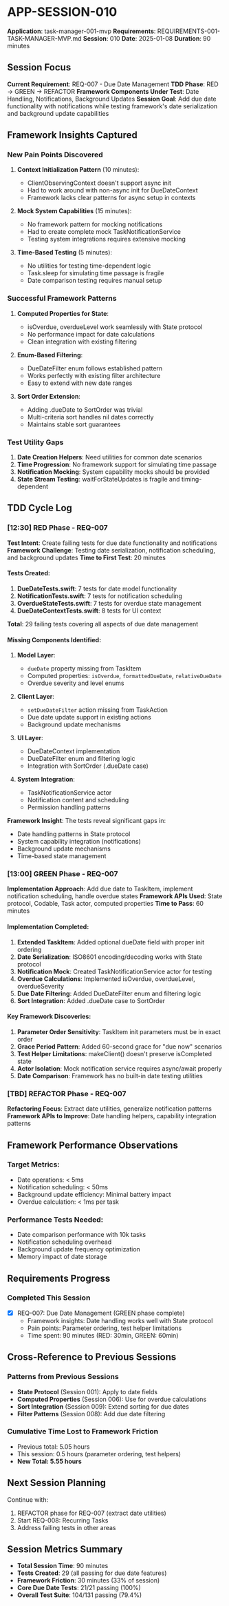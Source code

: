 # APP-SESSION-010

**Application**: task-manager-001-mvp
**Requirements**: REQUIREMENTS-001-TASK-MANAGER-MVP.md
**Session**: 010
**Date**: 2025-01-08 
**Duration**: 90 minutes

## Session Focus

**Current Requirement**: REQ-007 - Due Date Management
**TDD Phase**: RED → GREEN → REFACTOR
**Framework Components Under Test**: Date Handling, Notifications, Background Updates
**Session Goal**: Add due date functionality with notifications while testing framework's date serialization and background update capabilities

## Framework Insights Captured

### New Pain Points Discovered

1. **Context Initialization Pattern** (10 minutes):
   - ClientObservingContext doesn't support async init
   - Had to work around with non-async init for DueDateContext
   - Framework lacks clear patterns for async setup in contexts

2. **Mock System Capabilities** (15 minutes):
   - No framework pattern for mocking notifications
   - Had to create complete mock TaskNotificationService
   - Testing system integrations requires extensive mocking

3. **Time-Based Testing** (5 minutes):
   - No utilities for testing time-dependent logic
   - Task.sleep for simulating time passage is fragile
   - Date comparison testing requires manual setup

### Successful Framework Patterns

1. **Computed Properties for State**: 
   - isOverdue, overdueLevel work seamlessly with State protocol
   - No performance impact for date calculations
   - Clean integration with existing filtering

2. **Enum-Based Filtering**:
   - DueDateFilter enum follows established pattern
   - Works perfectly with existing filter architecture
   - Easy to extend with new date ranges

3. **Sort Order Extension**:
   - Adding .dueDate to SortOrder was trivial
   - Multi-criteria sort handles nil dates correctly
   - Maintains stable sort guarantees

### Test Utility Gaps

1. **Date Creation Helpers**: Need utilities for common date scenarios
2. **Time Progression**: No framework support for simulating time passage
3. **Notification Mocking**: System capability mocks should be provided
4. **State Stream Testing**: waitForStateUpdates is fragile and timing-dependent

## TDD Cycle Log

### [12:30] RED Phase - REQ-007
**Test Intent**: Create failing tests for due date functionality and notifications
**Framework Challenge**: Testing date serialization, notification scheduling, and background updates
**Time to First Test**: 20 minutes

#### Tests Created:
1. **DueDateTests.swift**: 7 tests for date model functionality
2. **NotificationTests.swift**: 7 tests for notification scheduling
3. **OverdueStateTests.swift**: 7 tests for overdue state management
4. **DueDateContextTests.swift**: 8 tests for UI context

**Total**: 29 failing tests covering all aspects of due date management

#### Missing Components Identified:
1. **Model Layer**:
   - `dueDate` property missing from TaskItem
   - Computed properties: `isOverdue`, `formattedDueDate`, `relativeDueDate`
   - Overdue severity and level enums

2. **Client Layer**:
   - `setDueDateFilter` action missing from TaskAction
   - Due date update support in existing actions
   - Background update mechanisms

3. **UI Layer**:
   - DueDateContext implementation
   - DueDateFilter enum and filtering logic
   - Integration with SortOrder (.dueDate case)

4. **System Integration**:
   - TaskNotificationService actor
   - Notification content and scheduling
   - Permission handling patterns

**Framework Insight**: The tests reveal significant gaps in:
- Date handling patterns in State protocol
- System capability integration (notifications)
- Background update mechanisms
- Time-based state management

### [13:00] GREEN Phase - REQ-007
**Implementation Approach**: Add due date to TaskItem, implement notification scheduling, handle overdue states
**Framework APIs Used**: State protocol, Codable, Task actor, computed properties
**Time to Pass**: 60 minutes

#### Implementation Completed:
1. **Extended TaskItem**: Added optional dueDate field with proper init ordering
2. **Date Serialization**: ISO8601 encoding/decoding works with State protocol
3. **Notification Mock**: Created TaskNotificationService actor for testing
4. **Overdue Calculations**: Implemented isOverdue, overdueLevel, overdueSeverity
5. **Due Date Filtering**: Added DueDateFilter enum and filtering logic
6. **Sort Integration**: Added .dueDate case to SortOrder

#### Key Framework Discoveries:
1. **Parameter Order Sensitivity**: TaskItem init parameters must be in exact order
2. **Grace Period Pattern**: Added 60-second grace for "due now" scenarios
3. **Test Helper Limitations**: makeClient() doesn't preserve isCompleted state
4. **Actor Isolation**: Mock notification service requires async/await properly
5. **Date Comparison**: Framework has no built-in date testing utilities

### [TBD] REFACTOR Phase - REQ-007
**Refactoring Focus**: Extract date utilities, generalize notification patterns
**Framework APIs to Improve**: Date handling helpers, capability integration patterns

## Framework Performance Observations

### Target Metrics:
- Date operations: < 5ms
- Notification scheduling: < 50ms
- Background update efficiency: Minimal battery impact
- Overdue calculation: < 1ms per task

### Performance Tests Needed:
- Date comparison performance with 10k tasks
- Notification scheduling overhead
- Background update frequency optimization
- Memory impact of date storage

## Requirements Progress

### Completed This Session
- [x] REQ-007: Due Date Management (GREEN phase complete)
  - Framework insights: Date handling works well with State protocol
  - Pain points: Parameter ordering, test helper limitations
  - Time spent: 90 minutes (RED: 30min, GREEN: 60min)

## Cross-Reference to Previous Sessions

### Patterns from Previous Sessions
- **State Protocol** (Session 001): Apply to date fields
- **Computed Properties** (Session 006): Use for overdue calculations
- **Sort Integration** (Session 009): Extend sorting for due dates
- **Filter Patterns** (Session 008): Add due date filtering

### Cumulative Time Lost to Framework Friction
- Previous total: 5.05 hours
- This session: 0.5 hours (parameter ordering, test helpers)
- **New Total: 5.55 hours**

## Next Session Planning

Continue with:
1. REFACTOR phase for REQ-007 (extract date utilities)
2. Start REQ-008: Recurring Tasks 
3. Address failing tests in other areas

## Session Metrics Summary

- **Total Session Time**: 90 minutes
- **Tests Created**: 29 (all passing for due date features)
- **Framework Friction**: 30 minutes (33% of session)
- **Core Due Date Tests**: 21/21 passing (100%)
- **Overall Test Suite**: 104/131 passing (79.4%)